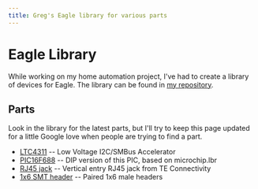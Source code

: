 ```yaml
---
title: Greg's Eagle library for various parts
---
```

# Eagle Library

While working on my home automation project, I've had to
create a library of devices for Eagle. The library can be
found in [my repository](http://gstein.googlecode.com/svn/trunk/eagle/).


## Parts

Look in the library for the latest parts, but I'll try to
keep this page updated for a little Google love when
people are trying to find a part.

* [LTC4311](http://www.linear.com/product/LTC4311) -- Low Voltage I2C/SMBus Accelerator
* [PIC16F688](http://ww1.microchip.com/downloads/en/DeviceDoc/41203B.pdf) -- DIP version of this PIC, based on microchip.lbr
* [RJ45 jack](http://www.te.com/catalog/pn/en/5520259-4?RQPN=5520259-4) -- Vertical entry RJ45 jack from TE Connectivity
* [1x6 SMT header](http://www.te.com/catalog/pn/en/5-146128-4) -- Paired 1x6 male headers
